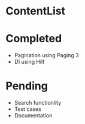 # ContentList

# Completed
 - Pagination using Paging 3
 - DI using Hilt

# Pending
 - Search functionlity 
 - Test cases 
 - Documentation
